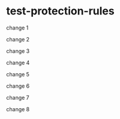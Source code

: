 # test-protection-rules

change 1

change 2

change 3

change 4

change 5

change 6

change 7

change 8
